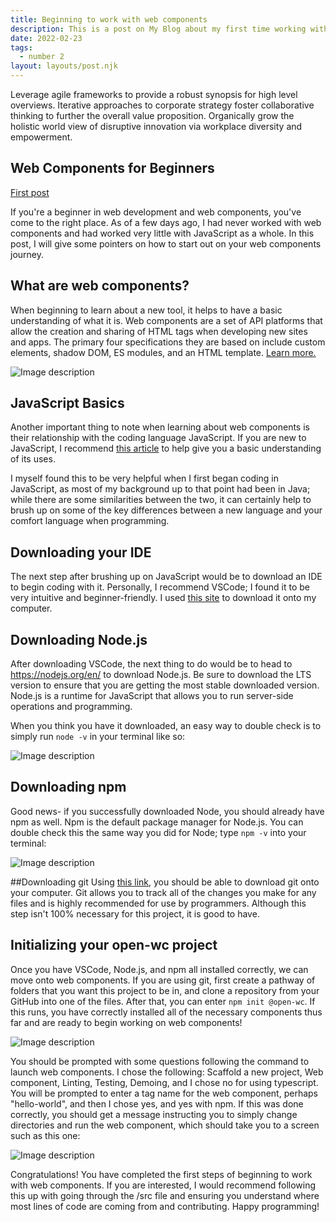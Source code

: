 ```yaml
---
title: Beginning to work with web components
description: This is a post on My Blog about my first time working with web components
date: 2022-02-23
tags:
  - number 2
layout: layouts/post.njk
---
```

Leverage agile frameworks to provide a robust synopsis for high level overviews. Iterative approaches to corporate strategy foster collaborative thinking to further the overall value proposition. Organically grow the holistic world view of disruptive innovation via workplace diversity and empowerment.

## Web Components for Beginners
<a href="{{ '/posts/firstpost/' | url }}">First post</a>

If you're a beginner in web development and web components, you've come to the right place. As of a few days ago, I had never worked with web components and had worked very little with JavaScript as a whole. In this post, I will give some pointers on how to start out on your web components journey. 

## What are web components?
When beginning to learn about a new tool, it helps to have a basic understanding of what it is. Web components are a set of API platforms that allow the creation and sharing of HTML tags when developing new sites and apps. The primary four specifications they are based on include custom elements, shadow DOM, ES modules, and an HTML template. [Learn more.](https://www.webcomponents.org/introduction)

![Image description](https://dev-to-uploads.s3.amazonaws.com/uploads/articles/6uhawiyzi7ng7b8jmnuc.png)

## JavaScript Basics
Another important thing to note when learning about web components is their relationship with the coding language JavaScript. If you are new to JavaScript, I recommend [this article](https://developer.mozilla.org/en-US/docs/Learn/Getting_started_with_the_web/JavaScript_basics) to help give you a basic understanding of its uses. 

I myself found this to be very helpful when I first began coding in JavaScript, as most of my background up to that point had been in Java; while there are some similarities between the two, it can certainly help to brush up on some of the key differences between a new language and your comfort language when programming.

## Downloading your IDE
The next step after brushing up on JavaScript would be to download an IDE to begin coding with it. Personally, I recommend VSCode; I found it to be very intuitive and beginner-friendly. I used [this site](https://code.visualstudio.com/) to download it onto my computer. 

## Downloading Node.js
After downloading VSCode, the next thing to do would be to head to https://nodejs.org/en/ to download Node.js. Be sure to download the LTS version to ensure that you are getting the most stable downloaded version. Node.js is a runtime for JavaScript that allows you to run server-side operations and programming. 

When you think you have it downloaded, an easy way to double check is to simply run `node -v` in your terminal like so:


![Image description](https://dev-to-uploads.s3.amazonaws.com/uploads/articles/lfr3m3w1ffrhcrn3bksi.png)

## Downloading npm
Good news- if you successfully downloaded Node, you should already have npm as well. Npm is the default package manager for Node.js. You can double check this the same way you did for Node; type `npm -v` into your terminal:


![Image description](https://dev-to-uploads.s3.amazonaws.com/uploads/articles/rnd9lrlbfeq8aejv9i4d.png)

##Downloading git
Using [this link](https://github.com/git-guides/install-git), you should be able to download git onto your computer. Git allows you to track all of the changes you make for any files and is highly recommended for use by programmers. Although this step isn't 100% necessary for this project, it is good to have.

## Initializing your open-wc project
Once you have VSCode, Node.js, and npm all installed correctly, we can move onto web components. If you are using git, first create a pathway of folders that you want this project to be in, and clone a repository from your GitHub into one of the files. After that, you can enter `npm init @open-wc`.  If this runs, you have correctly installed all of the necessary components thus far and are ready to begin working on web components! 


![Image description](https://dev-to-uploads.s3.amazonaws.com/uploads/articles/96aor7e4dgsl4b7uj294.png)

You should be prompted with some questions following the command to launch web components. I chose the following: Scaffold a new project, Web component, Linting, Testing, Demoing, and I chose no for using typescript. You will be prompted to enter a tag name for the web component, perhaps "hello-world", and then I chose yes, and yes with npm. If this was done correctly, you should get a message instructing you to simply change directories and run the web component, which should take you to a screen such as this one: 


![Image description](https://dev-to-uploads.s3.amazonaws.com/uploads/articles/ivkqoxths0v5r4zsb3dc.png)

Congratulations! You have completed the first steps of beginning to work with web components. If you are interested, I would recommend following this up with going through the /src file and ensuring you understand where most lines of code are coming from and contributing. Happy programming!



